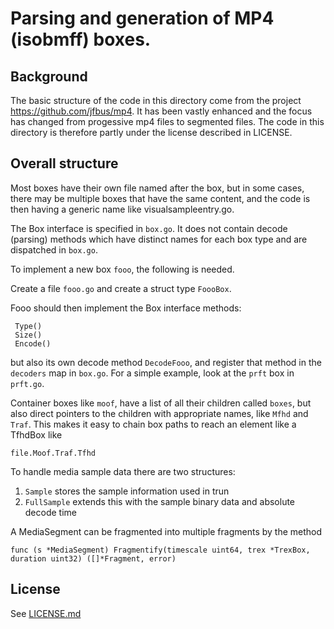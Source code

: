 # Parsing and generation of MP4 (isobmff) boxes.

## Background
The basic structure of the code in this directory come from the project https://github.com/jfbus/mp4. It has been vastly enhanced and the focus has changed from progessive mp4 files to segmented files. The code in this directory is therefore partly under the license described in LICENSE.

## Overall structure
Most boxes have their own file named after the box, but in some cases, there may be multiple boxes that have the same content, and the code is then having a generic name like visualsampleentry.go.


The Box interface is specified in `box.go`. It does not contain decode (parsing) methods which have distinct names for each box type
and are dispatched in `box.go`.

To implement a new box `fooo`, the following is needed.

Create a file `fooo.go` and create a struct type `FoooBox`.

Fooo should then implement the Box interface methods:

     Type()
     Size()
     Encode()

but also its own decode method `DecodeFooo`, and register that method in the `decoders` map in `box.go`. For a simple example, look at the `prft` box in `prft.go`.

Container boxes like `moof`, have a list of all their children called `boxes`, but also direct pointers to the children with appropriate names, like `Mfhd` and `Traf`. This makes it easy to chain box paths to reach an element like a TfhdBox like

    file.Moof.Traf.Tfhd

To handle media sample data there are two structures:

1. `Sample` stores the sample information used in trun
2. `FullSample` extends this with the sample binary data and absolute decode time

A MediaSegment can be fragmented into multiple fragments by the method

    func (s *MediaSegment) Fragmentify(timescale uint64, trex *TrexBox, duration uint32) ([]*Fragment, error)



## License
See [LICENSE.md](LICENSE.md)